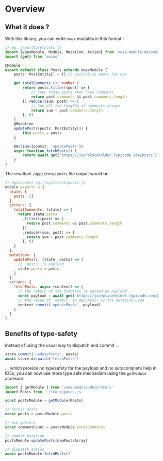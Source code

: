 # Overview

<sponsor-cb-sidebar/>

## What it does ?

With this library, you can write `vuex` modules in this format -

```typescript
// eg. /app/store/posts.ts
import {VuexModule, Module, Mutation, Action} from 'vuex-module-decorators'
import {get} from 'axios'

@Module
export default class Posts extends VuexModule {
    posts: PostEntity[] = [] // initialise empty for now

    get totalComments (): number {
        return posts.filter((post) => {
            // Take those posts that have comments
            return post.comments && post.comments.length
        }).reduce((sum, post) => {
            // Sum all the lengths of comments arrays
            return sum + post.comments.length
        }, 0)
    }
    @Mutation
    updatePosts(posts: PostEntity[]) {
        this.posts = posts
    }

    @Action({commit: 'updatePosts'})
    async function fetchPosts() {
        return await get('https://jsonplaceholder.typicode.com/posts')
    }
}
```

The resultant `/app/store/posts` file output would be

```javascript
// equivalent eg. /app/store/posts.js
module.exports = {
  state: {
    posts: []
  },
  getters: {
    totalComments: (state) => {
      return state.posts
        .filter((post) => {
          return post.comments && post.comments.length
        })
        .reduce((sum, post) => {
          return sum + post.comments.length
        }, 0)
    }
  },
  mutations: {
    updatePosts: (state, posts) => {
      // 'posts' is payload
      state.posts = posts
    }
  },
  actions: {
    fetchPosts: async (context) => {
      // the return of the function is passed as payload
      const payload = await get('https://jsonplaceholder.typicode.com/posts')
      // the value of 'commit' in decorator is the mutation used
      context.commit('updatePosts', payload)
    }
  }
}
```

## Benefits of type-safety

Instead of using the usual way to dispatch and commit ...

```javascript
store.commit('updatePosts', posts)
await store.dispatch('fetchPosts')
```

... which provide no typesafety for the payload and no autocomplete help in IDEs,
you can now use more type safe mechanism using the `getModule` accessor

```typescript
import { getModule } from 'vuex-module-decorators'
import Posts from `~/store/posts.js`

const postsModule = getModule(Posts)

// access posts
const posts = postsModule.posts

// use getters
const commentCount = postsModule.totalComments

// commit mutation
postsModule.updatePosts(newPostsArray)

// dispatch action
await postsModule.fetchPosts()
```
